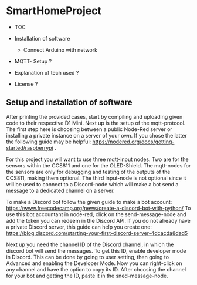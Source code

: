 # SmartHomeProject

- TOC

- Installation of software
  - Connect Arduino with network

- MQTT- Setup ?

- Explanation of tech used ?

- License ?

## Setup and installation of software

After printing the provided cases, start by compiling and uploading given code to their respective D1 Mini.
Next up is the setup of the mqtt-protocol. The first step here is choosing between a public Node-Red server
or installing a private instance on a server of your own. If you chose the latter the following guide may be 
helpful: https://nodered.org/docs/getting-started/raspberrypi .

For this project you will want to use three mqtt-input nodes. Two are for the sensors within the CCS811 and 
one for the OLED-Shield. The mqtt-nodes for the sensors are only for debugging and testing of the outputs of
the CCS811, making them optional. The third input-node is not optional since it will be used to connect to a
Discord-node which will make a bot send a message to a dedicated channel on a server.

To make a Discord bot follow the given guide to make a bot account: 
https://www.freecodecamp.org/news/create-a-discord-bot-with-python/
To use this bot accountant in node-red, click on the send-message-node and add the token you can redeem in 
the Discord API. If you do not already have a private Discord server, this guide can help you create one:
https://blog.discord.com/starting-your-first-discord-server-4dcacda8dad5

Next up you need the channel ID of the Discord channel, in which the discord bot will send the messages.
To get this ID, enable developer mode in Discord. This can be done by going to user setting, then going to 
Advanced and enabling the Developer Mode. Now you can right-click on any channel and have the option to
copy its ID. After choosing the channel for your bot and getting the ID, paste it in the sned-message-node.
